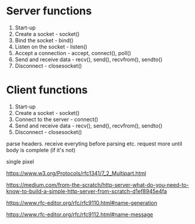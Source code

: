 # Server functions
1. Start-up
2. Create a socket - socket()
3. Bind the socket - bind()
4. Listen on the socket - listen()
5. Accept a connection - accept, connect(), poll()
6. Send and receive data - recv(), send(), recvfrom(), sendto()
5. Disconnect - closesocket()

# Client functions
1. Start-up
2. Create a socket - socket()
3. Connect to the server - connect()
4. Send and receive data - recv(), send(), recvfrom(), sendto()
5. Disconnect - closesocket()

parse headers.
receive everyting before parsing etc.
request more until body is complete (if it's not)

single pixel

https://www.w3.org/Protocols/rfc1341/7_2_Multipart.html

https://medium.com/from-the-scratch/http-server-what-do-you-need-to-know-to-build-a-simple-http-server-from-scratch-d1ef8945e4fa

https://www.rfc-editor.org/rfc/rfc9110.html#name-generation

https://www.rfc-editor.org/rfc/rfc9112.html#name-message